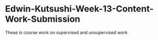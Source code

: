 # Edwin-Kutsushi-Week-13-Content-Work-Submission
These is course work on supervised and unsupervised work
